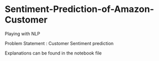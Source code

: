 # Sentiment-Prediction-of-Amazon-Customer

Playing with NLP

Problem Statement : Customer Sentiment prediction

Explanations can be found in the notebook file

